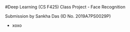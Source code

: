 #Deep Learning (CS F425) Class Project - Face Recognition

Submission by Sankha Das (ID No. 2019A7PS0029P)

- xoxo
